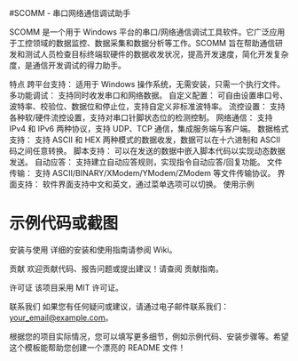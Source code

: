 #SCOMM - 串口网络通信调试助手


SCOMM 是一个用于 Windows 平台的串口/网络通信调试工具软件。它广泛应用于工控领域的数据监控、数据采集和数据分析等工作。SCOMM 旨在帮助通信研发和测试人员检查目标终端软硬件的数据收发状况，提高开发速度，简化开发复杂度，是通信开发调试的得力助手。

特点
跨平台支持： 适用于 Windows 操作系统，无需安装，只需一个执行文件。
多功能调试： 支持同时收发串口和网络数据。
自定义配置： 可自由设置串口号、波特率、校验位、数据位和停止位，支持自定义非标准波特率。
流控设置： 支持各种软/硬件流控设置，支持对串口针脚状态位的检测控制。
网络通信： 支持 IPv4 和 IPv6 两种协议，支持 UDP、TCP 通信，集成服务端与客户端。
数据格式支持： 支持 ASCII 和 HEX 两种模式的数据收发，数据可以在十六进制和 ASCII 码之间任意转换。
脚本支持： 可以在发送的数据中嵌入脚本代码以实现动态数据发送。
自动应答： 支持建立自动应答规则，实现指令自动应答/回复功能。
文件传输： 支持 ASCII/BINARY/XModem/YModem/ZModem 等文件传输协议。
界面支持： 软件界面支持中文和英文，通过菜单选项可以切换。
使用示例

# 示例代码或截图
安装与使用
详细的安装和使用指南请参阅 Wiki。

贡献
欢迎贡献代码、报告问题或提出建议！请查阅 贡献指南。

许可证
该项目采用 MIT 许可证。

联系我们
如果您有任何疑问或建议，请通过电子邮件联系我们：your_email@example.com。

根据您的项目实际情况，您可以填写更多细节，例如示例代码、安装步骤等。希望这个模板能帮助您创建一个漂亮的 README 文件！





